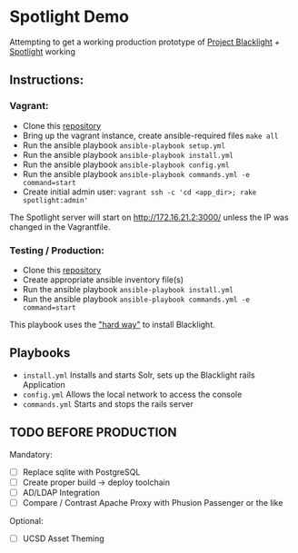 # Spotlight Demo

Attempting to get a working production prototype of [Project Blacklight][BL] + [Spotlight][SL] working


## Instructions:

### Vagrant:

* Clone this [repository][GH]
* Bring up the vagrant instance, create ansible-required files `make all`
* Run the ansible playbook `ansible-playbook setup.yml`
* Run the ansible playbook `ansible-playbook install.yml`
* Run the ansible playbook `ansible-playbook config.yml`
* Run the ansible playbook `ansible-playbook commands.yml -e command=start`
* Create initial admin user: `vagrant ssh -c 'cd <app_dir>; rake spotlight:admin'`

The Spotlight server will start on http://172.16.21.2:3000/ unless the IP was changed in the Vagrantfile.

### Testing / Production:

* Clone this [repository][GH]
* Create appropriate ansible inventory file(s)
* Run the ansible playbook `ansible-playbook install.yml`
* Run the ansible playbook `ansible-playbook commands.yml -e command=start`


This playbook uses the ["hard way"][BLQS] to install Blacklight.


## Playbooks

* `install.yml` Installs and starts Solr, sets up the Blacklight rails Application
* `config.yml` Allows the local network to access the console
* `commands.yml` Starts and stops the rails server


## TODO BEFORE PRODUCTION

Mandatory:

- [ ] Replace sqlite with PostgreSQL
- [ ] Create proper build -> deploy toolchain
- [ ] AD/LDAP Integration
- [ ] Compare / Contrast Apache Proxy with Phusion Passenger or the like

Optional:

- [ ] UCSD Asset Theming

[BL]: http://projectblacklight.org
[SL]: https://github.com/projectblacklight/spotlight
[GH]: https://github.com/jhriv/spotlight-demo.git
[BLQS]: https://github.com/projectblacklight/blacklight/wiki/Quickstart
